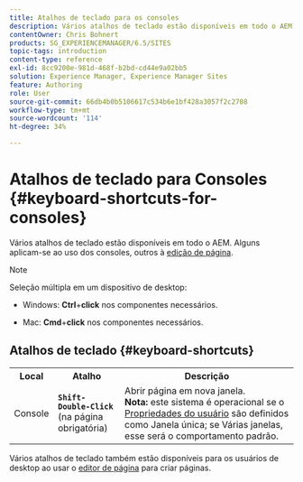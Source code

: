 ```yaml
---
title: Atalhos de teclado para os consoles
description: Vários atalhos de teclado estão disponíveis em todo o AEM. Alguns se aplicam ao uso dos consoles, outros para edição de página.
contentOwner: Chris Bohnert
products: SG_EXPERIENCEMANAGER/6.5/SITES
topic-tags: introduction
content-type: reference
exl-id: 8cc9200e-981d-468f-b2bd-cd44e9a02bb5
solution: Experience Manager, Experience Manager Sites
feature: Authoring
role: User
source-git-commit: 66db4b0b5106617c534b6e1bf428a3057f2c2708
workflow-type: tm+mt
source-wordcount: '114'
ht-degree: 34%

---
```


# Atalhos de teclado para Consoles  {#keyboard-shortcuts-for-consoles}

Vários atalhos de teclado estão disponíveis em todo o AEM. Alguns aplicam-se ao uso dos consoles, outros à [edição de página](/help/sites-classic-ui-authoring/classic-page-author-keyboard-shortcuts.md).

>[!NOTE]
>
>Seleção múltipla em um dispositivo de desktop:
>
>* Windows: **Ctrl**+**click** nos componentes necessários.
>
>* Mac: **Cmd**+**click** nos componentes necessários.
>

## Atalhos de teclado {#keyboard-shortcuts}

<table>
 <tbody>
  <tr>
   <th>Local</th>
   <th>Atalho</th>
   <th>Descrição</th>
  </tr>
  <tr>
   <td>Console</td>
   <td><strong><code>Shift-Double-Click</code></strong><br /> (na página obrigatória)</td>
   <td>Abrir página em nova janela.<br /> <strong>Nota:</strong> este sistema é operacional se o <a href="/help/sites-classic-ui-authoring/author-env-user-props.md">Propriedades do usuário</a> são definidos como Janela única; se Várias janelas, esse será o comportamento padrão.</td>
  </tr>
 </tbody>
</table>

Vários atalhos de teclado também estão disponíveis para os usuários de desktop ao usar o [editor de página](/help/sites-classic-ui-authoring/classic-page-author-keyboard-shortcuts.md) para criar páginas.
